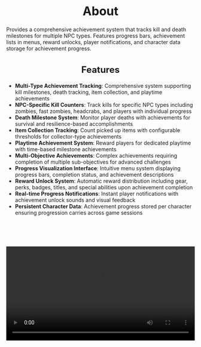 <h1 style="text-align:center; font-size:2rem; font-weight:bold;">About</h1>

Provides a comprehensive achievement system that tracks kill and death milestones for multiple NPC types. Features progress bars, achievement lists in menus, reward unlocks, player notifications, and character data storage for achievement progress.

<h2 style="text-align:center; font-size:1.5rem; font-weight:bold;">Features</h2>

- **Multi-Type Achievement Tracking**: Comprehensive system supporting kill milestones, death tracking, item collection, and playtime achievements
- **NPC-Specific Kill Counters**: Track kills for specific NPC types including zombies, fast zombies, headcrabs, and players with individual progress
- **Death Milestone System**: Monitor player deaths with achievements for survival and resilience-based accomplishments
- **Item Collection Tracking**: Count picked up items with configurable thresholds for collector-type achievements
- **Playtime Achievement System**: Reward players for dedicated playtime with time-based milestone achievements
- **Multi-Objective Achievements**: Complex achievements requiring completion of multiple sub-objectives for advanced challenges
- **Progress Visualization Interface**: Intuitive menu system displaying progress bars, completion status, and achievement descriptions
- **Reward Unlock System**: Automatic reward distribution including gear, perks, badges, titles, and special abilities upon achievement completion
- **Real-time Progress Notifications**: Instant player notifications with achievement unlock sounds and visual feedback
- **Persistent Character Data**: Achievement progress stored per character ensuring progression carries across game sessions

<br><br>

<p align="center">
  <video width="1200" style="max-width:100%; margin-bottom: 40px; margin-top: 20px;" controls>
    <source src="https://bleonheart.github.io/assets/achievements.mp4" type="video/mp4">
    Your browser does not support the video tag.
  </video>
</p>

<br><br>

